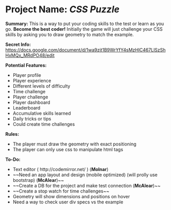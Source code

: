 <h1>Project Name: <i>CSS Puzzle</i></h1>

<b>Summary:</b>
This is a way to put your coding skills to the test or learn as you go. <b>Become the best coder!</b> Initially the game will just challenge your CSS skills by asking you to draw geometry to match the example.

<b>Secret Info:</b> https://docs.google.com/document/d/1wa9zjt1B9WrYfY4sMzHlC467LlSzShHxMQx_MRdPO48/edit

<b>Potential Features:</b>
  <ul>
    <li>Player profile</li>
    <li>Player experience</li>
    <li>Different levels of difficulty</li>
    <li>Time challenge</li>
    <li>Player challenge</li>
    <li>Player dashboard</li>
    <li>Leaderboard</li>
    <li>Accumulative skills learned</li>
    <li>Daily tricks or tips</li>
    <li>Could create time challenges</li>
  </ul>

<b>Rules:</b>
  <ul>
    <li>The player must draw the geometry with exact positioning</li>
    <li>The player can only use css to manipulate html tags</li>
  </ul>
  
<b>To-Do:</b>
  <ul>
    <li>Text editor ( http://codemirror.net/ ) (<b>Molnar</b>)</li>
    <li>~~Need an app layout and design (mobile optimized) (will prolly use bootstrap) (<b>McAlear</b>)~~</li>
    <li>~~Create a DB for the project and make test connection (<b>McAlear</b>)~~</li>
    <li>~~Create a stop watch for time challenges~~</li>
    <li>Geometry will show dimensions and positions on hover</li>
    <li>Need a way to check user div specs vs the example</li>
  </ul>
